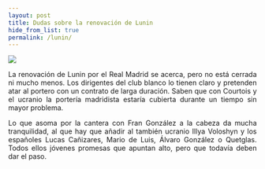 ```yaml
---
layout: post
title: Dudas sobre la renovación de Lunin
hide_from_list: true
permalink: /lunin/
---
```


![](https://estaticos-cdn.prensaiberica.es/clip/724fc50b-0032-477b-aff5-40bf26f3798d_alta-libre-aspect-ratio_default_0.jpg)

<p Align=justify>La renovación de Lunin por el Real Madrid se acerca, pero no está cerrada ni mucho menos. Los dirigentes del club blanco lo tienen claro y pretenden atar al portero con un contrato de larga duración. Saben que con Courtois y el ucranio la portería madridista estaría cubierta durante un tiempo sin mayor problema.</p>

<p Align=justify>Lo que asoma por la cantera con Fran González a la cabeza da mucha tranquilidad, al que hay que añadir al también ucranio Illya Voloshyn y los españoles Lucas Cañizares, Mario de Luis, Álvaro González o Quetglas. Todos ellos jóvenes promesas que apuntan alto, pero que todavía deben dar el paso.</p>
